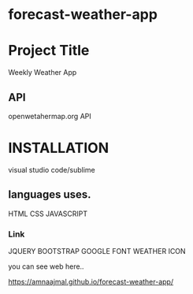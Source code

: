 # forecast-weather-app

# Project Title

Weekly Weather App

## API

openwetahermap.org API

# INSTALLATION

visual studio code/sublime

 ## languages uses.

HTML
CSS
JAVASCRIPT 

### Link

JQUERY
BOOTSTRAP
GOOGLE FONT
WEATHER ICON

you can see web here..

https://amnaajmal.github.io/forecast-weather-app/

